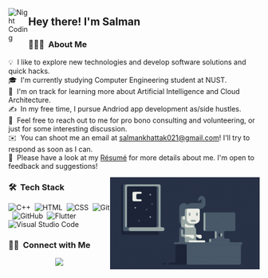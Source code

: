 <img alt="Night Coding" src="./assets/Hand%20Wave.gif" width='40' align="left"/><h2>Hey there! I'm Salman</h2>

<!-- ## 👋 &nbsp;Hey there! I'm Salman -->

### 👨🏻‍💻 &nbsp;About Me

💡 &nbsp;I like to explore new technologies and develop software solutions and quick hacks.\
🎓 &nbsp;I'm currently studying Computer Engineering student at NUST.\
🌱 &nbsp;I'm on track for learning more about Artificial Intelligence and Cloud Architecture.\
✍️ &nbsp;In my free time, I pursue Andriod app development as/side hustles.\
💬 &nbsp;Feel free to reach out to me for pro bono consulting and volunteering, or just for some interesting discussion.\
✉️ &nbsp;You can shoot me an email at salmankhattak021@gmail.com! I'll try to respond as soon as I can.\
📄 &nbsp;Please have a look at my [Résumé](https://drive.google.com/file/d/1kxVa1WSj6E8-uCWtjidlpiss_qIghFJd/view?usp=sharing) for more details about me. I'm open to feedback and suggestions!

<img alt="Night Coding" src="https://raw.githubusercontent.com/AVS1508/AVS1508/master/assets/Night-Coding.gif" align="right"/>

### 🛠 &nbsp;Tech Stack

![C++](https://img.shields.io/badge/-C++-05122A?style=flat&logo=C%2B%2B&logoColor=00599C)&nbsp;
![HTML](https://img.shields.io/badge/-HTML-05122A?style=flat&logo=HTML5)&nbsp;
![CSS](https://img.shields.io/badge/-CSS-05122A?style=flat&logo=CSS3&logoColor=1572B6)&nbsp;
![Git](https://img.shields.io/badge/-Git-05122A?style=flat&logo=git)&nbsp;
![GitHub](https://img.shields.io/badge/-GitHub-05122A?style=flat&logo=github)&nbsp;
![Flutter](https://img.shields.io/badge/-Flutter-05122A?style=flat&logo=Flutter)&nbsp;
![Visual Studio Code](https://img.shields.io/badge/-Visual%20Studio%20Code-05122A?style=flat&logo=visual-studio-code&logoColor=007ACC)


### 🤝🏻 &nbsp;Connect with Me

<p align="center">
<a href="https://www.linkedin.com/in/muhammad-salman-687493210"><img src="https://img.shields.io/badge/-Muhammad%20Salman-0077B5?style=flat&logo=Linkedin&logoColor=white"/></a>
</p>
